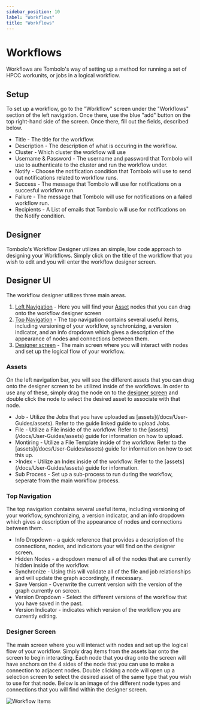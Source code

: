 ```yaml
---
sidebar_position: 10
label: "Workflows"
title: "Workflows"
---
```


# Workflows

Workflows are Tombolo's way of setting up a method for running a set of HPCC workunits, or jobs in a logical workflow.

## Setup

To set up a workflow, go to the "Workflow" screen under the "Workflows" section of the left navigation. Once there, use the blue "add" button on the top right-hand side of the screen. Once there, fill out the fields, described below.

<ul>
<li>Title - The title for the workflow.</li>
<li>Description - The description of what is occuring in the workflow.</li>
<li>Cluster - Which cluster the workflow will use</li>
<li>Username & Password - The username and password that Tombolo will use to authenticate to the cluster and run the workflow under. </li>
<li>Notify - Choose the notification condition that Tombolo will use to send out notifications related to workflow runs.</li>
<li>Success - The message that Tombolo will use for notifications on a succesful workflow run.</li>
<li>Failure - The message that Tombolo will use for notifications on a failed workflow run.</li>
<li>Recipients - A List of emails that Tombolo will use for notifications on the Notify condition.</li>
</ul>

## Designer

Tombolo's Workflow Designer utilizes an simple, low code approach to designing your Workflows. Simply click on the title of the workflow that you wish to edit and you will enter the workflow designer screen.

## Designer UI

The workflow designer utilizes three main areas.

1. [Left Navigation](#assets) - Here you will find your [Asset](#assets) nodes that you can drag onto the workflow designer screen
2. [Top Navigation](#top-navigation) - The top navigation contains several useful items, including versioning of your workflow, synchronizing, a version indicator, and an info dropdown which gives a description of the appearance of nodes and connections between them.
3. [Designer screen](#designer-screen) - The main screen where you will interact with nodes and set up the logical flow of your workflow.

### Assets

On the left navigation bar, you will see the different assets that you can drag onto the designer screen to be utilized inside of the workflows. In order to use any of these, simply drag the node on to the [designer screen](#designer-screen) and double click the node to select the desired asset to associate with that node.

<ul>
<li>Job - Utilize the Jobs that you have uploaded as [assets](/docs/User-Guides/assets). Refer to the guide linked guide to upload Jobs.</li>
<li>File - Utilize a File inside of the workflow. Refer to the [assets](/docs/User-Guides/assets) guide for information on how to upload.</li>
<li>Montiring - Utilize a File Template inside of the workflow. Refer to the [assets](/docs/User-Guides/assets) guide for information on how to set this up.</li>
<li>>Index - Utilize an Index inside of the workflow. Refer to the [assets](/docs/User-Guides/assets) guide for information.</li>
<li>Sub Process - Set up a sub-process to run during the workflow, seperate from the main workflow process.</li>
</ul>

### Top Navigation

The top navigation contains several useful items, including versioning of your workflow, synchronizing, a version indicator, and an info dropdown which gives a description of the appearance of nodes and connections between them.

<ul>
<li>Info Dropdown - a quick reference that provides a description of the connections, nodes, and indicators your will find on the designer screen.</li>
<li>Hidden Nodes - a dropdown menu of all of the nodes that are currently hidden inside of the workflow.</li>
<li>Synchronize - Using this will validate all of the file and job relationships and will update the graph accordingly, if necessary.</li>
<li>Save Version - Overwrite the current version with the version of the graph currently on screen.</li>
<li>Version Dropdown - Select the different versions of the workflow that you have saved in the past.</li>
<li>Version Indicator - indicates which version of the workflow you are currently editing.</li>
</ul>

### Designer Screen

The main screen where you will interact with nodes and set up the logical flow of your workflow. Simply drag items from the assets bar onto the screen to begin interacting. Each node that you drag onto the screen will have anchors on the 4 sides of the node that you can use to make a connection to adjacent nodes. Double clicking a node will open up a selection screen to select the desired asset of the same type that you wish to use for that node. Below is an image of the different node types and connections that you will find within the designer screen.

![Workflow Items](/img/Workflow-Nodes.png)
